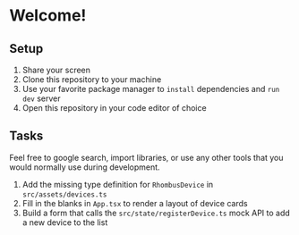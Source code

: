 # Welcome!

## Setup

1. Share your screen
2. Clone this repository to your machine
3. Use your favorite package manager to `install` dependencies and `run dev` server
4. Open this repository in your code editor of choice

## Tasks

Feel free to google search, import libraries, or use any other tools that you would normally use during development.

1. Add the missing type definition for `RhombusDevice` in `src/assets/devices.ts`
2. Fill in the blanks in `App.tsx` to render a layout of device cards
3. Build a form that calls the `src/state/registerDevice.ts` mock API to add a new device to the list
